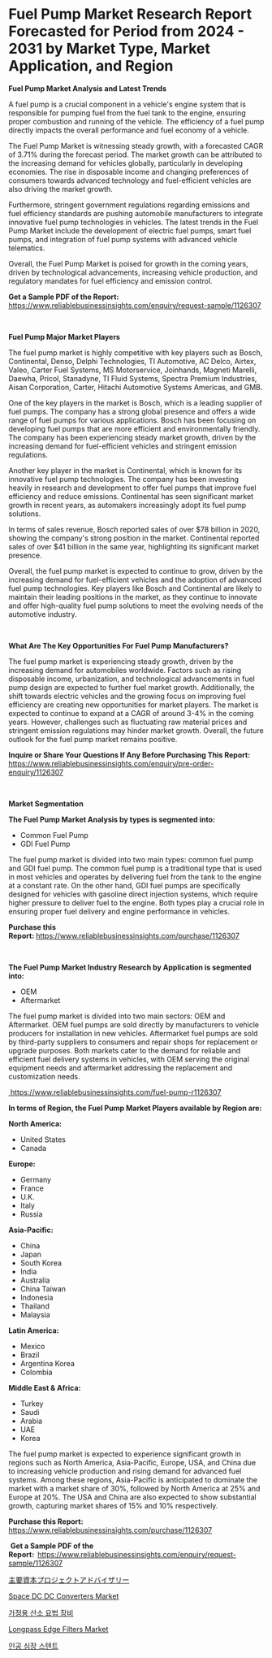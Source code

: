 <p><h1>Fuel Pump Market Research Report Forecasted for Period from 2024 -  2031 by Market Type, Market Application, and Region</h1></p><p><strong>Fuel Pump Market Analysis and Latest Trends</strong></p>
<p><p>A fuel pump is a crucial component in a vehicle's engine system that is responsible for pumping fuel from the fuel tank to the engine, ensuring proper combustion and running of the vehicle. The efficiency of a fuel pump directly impacts the overall performance and fuel economy of a vehicle.</p><p>The Fuel Pump Market is witnessing steady growth, with a forecasted CAGR of 3.71% during the forecast period. The market growth can be attributed to the increasing demand for vehicles globally, particularly in developing economies. The rise in disposable income and changing preferences of consumers towards advanced technology and fuel-efficient vehicles are also driving the market growth.</p><p>Furthermore, stringent government regulations regarding emissions and fuel efficiency standards are pushing automobile manufacturers to integrate innovative fuel pump technologies in vehicles. The latest trends in the Fuel Pump Market include the development of electric fuel pumps, smart fuel pumps, and integration of fuel pump systems with advanced vehicle telematics.</p><p>Overall, the Fuel Pump Market is poised for growth in the coming years, driven by technological advancements, increasing vehicle production, and regulatory mandates for fuel efficiency and emission control.</p></p>
<p><strong>Get a Sample PDF of the Report:&nbsp;</strong> <a href="https://www.reliablebusinessinsights.com/enquiry/request-sample/1126307">https://www.reliablebusinessinsights.com/enquiry/request-sample/1126307</a></p>
<p>&nbsp;</p>
<p><strong>Fuel Pump Major Market Players</strong></p>
<p><p>The fuel pump market is highly competitive with key players such as Bosch, Continental, Denso, Delphi Technologies, TI Automotive, AC Delco, Airtex, Valeo, Carter Fuel Systems, MS Motorservice, Joinhands, Magneti Marelli, Daewha, Pricol, Stanadyne, TI Fluid Systems, Spectra Premium Industries, Aisan Corporation, Carter, Hitachi Automotive Systems Americas, and GMB.</p><p>One of the key players in the market is Bosch, which is a leading supplier of fuel pumps. The company has a strong global presence and offers a wide range of fuel pumps for various applications. Bosch has been focusing on developing fuel pumps that are more efficient and environmentally friendly. The company has been experiencing steady market growth, driven by the increasing demand for fuel-efficient vehicles and stringent emission regulations. </p><p>Another key player in the market is Continental, which is known for its innovative fuel pump technologies. The company has been investing heavily in research and development to offer fuel pumps that improve fuel efficiency and reduce emissions. Continental has seen significant market growth in recent years, as automakers increasingly adopt its fuel pump solutions.</p><p>In terms of sales revenue, Bosch reported sales of over $78 billion in 2020, showing the company's strong position in the market. Continental reported sales of over $41 billion in the same year, highlighting its significant market presence.</p><p>Overall, the fuel pump market is expected to continue to grow, driven by the increasing demand for fuel-efficient vehicles and the adoption of advanced fuel pump technologies. Key players like Bosch and Continental are likely to maintain their leading positions in the market, as they continue to innovate and offer high-quality fuel pump solutions to meet the evolving needs of the automotive industry.</p></p>
<p>&nbsp;</p>
<p><strong>What Are The Key Opportunities For Fuel Pump Manufacturers?</strong></p>
<p><p>The fuel pump market is experiencing steady growth, driven by the increasing demand for automobiles worldwide. Factors such as rising disposable income, urbanization, and technological advancements in fuel pump design are expected to further fuel market growth. Additionally, the shift towards electric vehicles and the growing focus on improving fuel efficiency are creating new opportunities for market players. The market is expected to continue to expand at a CAGR of around 3-4% in the coming years. However, challenges such as fluctuating raw material prices and stringent emission regulations may hinder market growth. Overall, the future outlook for the fuel pump market remains positive.</p></p>
<p><strong>Inquire or Share Your Questions If Any Before Purchasing This Report:</strong> <a href="https://www.reliablebusinessinsights.com/enquiry/pre-order-enquiry/1126307">https://www.reliablebusinessinsights.com/enquiry/pre-order-enquiry/1126307</a></p>
<p>&nbsp;</p>
<p><strong>Market Segmentation</strong></p>
<p><strong>The Fuel Pump Market Analysis by types is segmented into:</strong></p>
<p><ul><li>Common Fuel Pump</li><li>GDI Fuel Pump</li></ul></p>
<p><p>The fuel pump market is divided into two main types: common fuel pump and GDI fuel pump. The common fuel pump is a traditional type that is used in most vehicles and operates by delivering fuel from the tank to the engine at a constant rate. On the other hand, GDI fuel pumps are specifically designed for vehicles with gasoline direct injection systems, which require higher pressure to deliver fuel to the engine. Both types play a crucial role in ensuring proper fuel delivery and engine performance in vehicles.</p></p>
<p><strong>Purchase this Report:&nbsp;</strong><a href="https://www.reliablebusinessinsights.com/purchase/1126307">https://www.reliablebusinessinsights.com/purchase/1126307</a></p>
<p>&nbsp;</p>
<p><strong>The Fuel Pump Market Industry Research by Application is segmented into:</strong></p>
<p><ul><li>OEM</li><li>Aftermarket</li></ul></p>
<p><p>The fuel pump market is divided into two main sectors: OEM and Aftermarket. OEM fuel pumps are sold directly by manufacturers to vehicle producers for installation in new vehicles. Aftermarket fuel pumps are sold by third-party suppliers to consumers and repair shops for replacement or upgrade purposes. Both markets cater to the demand for reliable and efficient fuel delivery systems in vehicles, with OEM serving the original equipment needs and aftermarket addressing the replacement and customization needs.</p></p>
<p><a href="https://www.reliablebusinessinsights.com/fuel-pump-r1126307">&nbsp;https://www.reliablebusinessinsights.com/fuel-pump-r1126307</a></p>
<p><strong>In terms of Region, the Fuel Pump Market Players available by Region are:</strong></p>
<p>
    <p> <strong> North America: </strong>
        <ul>
            <li>United States</li>
            <li>Canada</li>
        </ul>
        </p> 
    <p> <strong> Europe: </strong>
        <ul>
            <li>Germany</li>
            <li>France</li>
            <li>U.K.</li>
            <li>Italy</li>
            <li>Russia</li>
        </ul>
        </p> 
    <p> <strong> Asia-Pacific: </strong>
        <ul>
            <li>China</li>
            <li>Japan</li>
            <li>South Korea</li>
            <li>India</li>
            <li>Australia</li>
            <li>China Taiwan</li>
            <li>Indonesia</li>
            <li>Thailand</li>
            <li>Malaysia</li>
        </ul>
        </p> 
    <p> <strong> Latin America: </strong>
        <ul>
            <li>Mexico</li>
            <li>Brazil</li>
            <li>Argentina Korea</li>
            <li>Colombia</li>
        </ul>
        </p> 
    <p> <strong> Middle East & Africa: </strong>
        <ul>
            <li>Turkey</li>
            <li>Saudi</li>
            <li>Arabia</li>
            <li>UAE</li>
            <li>Korea</li>
        </ul>
    </p>
    </p>
<p><p>The fuel pump market is expected to experience significant growth in regions such as North America, Asia-Pacific, Europe, USA, and China due to increasing vehicle production and rising demand for advanced fuel systems. Among these regions, Asia-Pacific is anticipated to dominate the market with a market share of 30%, followed by North America at 25% and Europe at 20%. The USA and China are also expected to show substantial growth, capturing market shares of 15% and 10% respectively.</p></p>
<p><strong>Purchase this Report: </strong><a href="https://www.reliablebusinessinsights.com/purchase/1126307">https://www.reliablebusinessinsights.com/purchase/1126307</a></p>
<p>&nbsp;<strong>Get a Sample PDF of the Report:&nbsp;&nbsp;</strong><a href="https://www.reliablebusinessinsights.com/enquiry/request-sample/1126307">https://www.reliablebusinessinsights.com/enquiry/request-sample/1126307</a></p>
<p><strong></strong></p>
<p><p><a href="https://github.com/KaydenJohns1964/Market-Research-Report-List-2/blob/main/6629014120152.md">主要資本プロジェクトアドバイザリー</a></p><p><a href="https://github.com/yadanielu/Market-Research-Report-List-1/blob/main/space-dc-dc-converters-market.md">Space DC DC Converters Market</a></p><p><a href="https://github.com/LoganRew1964/Market-Research-Report-List-1/blob/main/5867471127209.md">가정용 산소 요법 장비</a></p><p><a href="https://github.com/lsapaaep8/Market-Research-Report-List-1/blob/main/longpass-edge-filters-market.md">Longpass Edge Filters Market</a></p><p><a href="https://github.com/sarassiksa/Market-Research-Report-List-1/blob/main/4824743127208.md">인공 심장 스텐트</a></p></p>